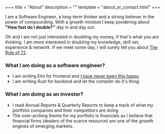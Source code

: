 +++
title = "About"
description = ""
template = "about_or_contact.html"
+++

I am a Software Engineer, a long-term thinker and a strong believer in the power of compounding. With a growth mindset I keep pondering about **"How fast do I double?"** day in and day out.

Oh and I am not just interested in doubling my money, if that's what you are thinking. I am more interested in doubling my knowledge, skill set, experience & network.
If we meet some day, I will surely tell you about [The Rule of 72](https://en.wikipedia.org/wiki/Rule_of_72).

### What I am doing as a software engineer?
 - I am writing Elm for frontend and [I have never been this happy](https://www.youtube.com/watch?v=kuOCx0QeQ5c)
 -  I am writing Rust for backend and let the compiler do it's thing

### What I am doing as an investor?
 - I read Annual Reports & Quarterly Reports to keep a track of what my portfolio companies and their competitors are doing
 - The over-arching theme for my portfolio is financials as I believe that financial firms (dealers of the scarce resource) are one of the growth engines of emerging markets.